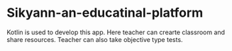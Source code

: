 # Sikyann-an-educatinal-platform
Kotlin is used to develop this app. Here teacher can crearte classroom and share resources. Teacher can also take objective type tests.



